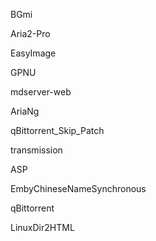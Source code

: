 BGmi

Aria2-Pro

EasyImage

GPNU

mdserver-web

AriaNg

qBittorrent_Skip_Patch

transmission

ASP

EmbyChineseNameSynchronous

qBittorrent

LinuxDir2HTML

